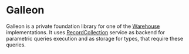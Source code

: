# Galleon

Galleon is a private foundation library for one of the [Warehouse](../../../Service/Warehouse/README.md)
implementations. It uses [RecordCollection](../../../Service/RecordCollection/README.md) service as backend for
parametric queries execution and as storage for types, that require these queries.
